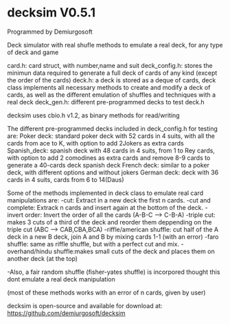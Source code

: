 decksim V0.5.1
==============
Programmed by Demiurgosoft

Deck simulator with real shufle methods to emulate a real deck, for any type of deck and game

card.h: card struct, with number,name and suit
deck_config.h: stores the minimun data required to generate a full deck of cards of any kind (except the order of the cards)
deck.h: a deck is stored as a deque of cards, deck class implements all necessary methods to create and modify a deck of cards, as well as the different emulation of shuffles and techniques with a real deck
deck_gen.h: different pre-programmed decks to test deck.h

decksim uses cbio.h v1.2, as binary methods for read/writing

The different pre-programmed decks included in deck_config.h for testing are:
Poker deck: standard poker deck with 52 cards in 4 suits, with all the cards from ace to K, with option to add 2Jokers as extra cards
Spanish_deck: spanish deck with 48 cards in 4 suits, from 1 to Rey cards, with option to add 2 comodines as extra cards and remove 8-9 cards to generate a 40-cards deck spanish deck
French deck: similar to a poker deck, with different options and without jokers
German deck: deck with 36 cards in 4 suits, cards from 6 to 14(Daus)



Some of the methods implemented in deck class to emulate real card manipulations are:
-cut: Extract in a new deck the first n cards.
-cut and complete: Extrack n cards and insert again at the bottom of the deck.
-invert order: Invert the order of all the cards (A-B-C --> C-B-A)
-triple cut: makes 3 cuts of a third of the deck and reorder them deppending on the triple cut (ABC --> CAB,CBA,BCA)
-riffle/american shuffle: cut half of the A deck in a new B deck, join A and B by mixing cards 1-1 (with an error)
-faro shuffle: same as riffle shuffle, but with a perfect cut and mix.
-overhand/hindu shuffle:makes small cuts of the deck and places them on another deck (at the top)

-Also, a fair random shuffle (fisher-yates shuffle) is incorpored thought this dont emulate a real deck manipulation

(most of these methods works with an error of n cards, given by user)


decksim is open-source and available for download at:
https://github.com/demiurgosoft/decksim
